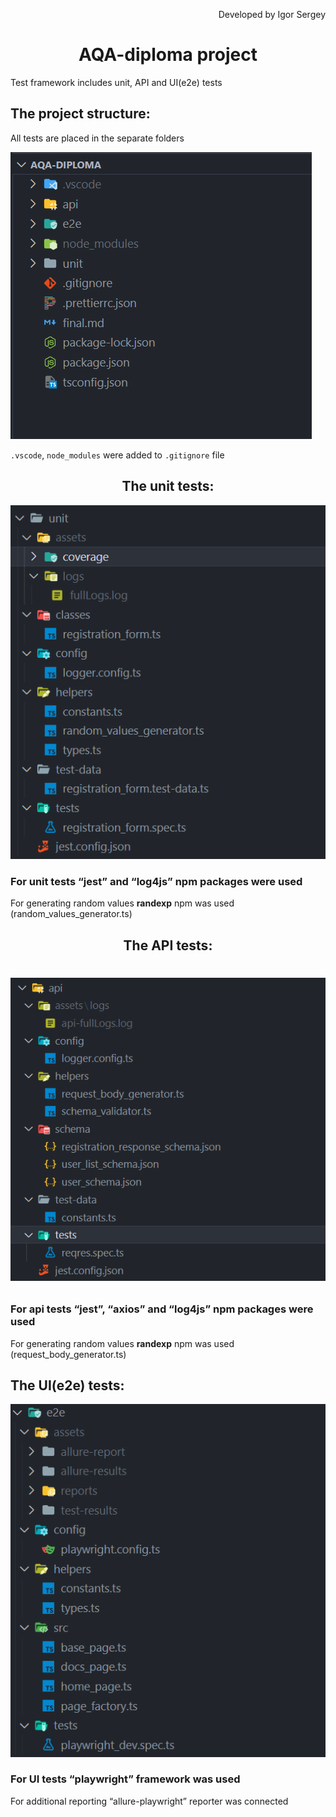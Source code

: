  <p align='right'>Developed by Igor Sergey</p>
<h1 align='center'> AQA-diploma project</h1>

Test framework includes unit, API and UI(e2e) tests

## The project structure:

All tests are placed in the separate folders

![Untitled](README_IMAGES/root_dir.png)

`.vscode`, `node_modules` were added to `.gitignore` file

<h2 align='center'>The unit tests:</h1>

![Untitled](README_IMAGES/unit_dir.png)

### For unit tests “jest” and “log4js” npm packages were used

For generating random values **randexp** npm was used (random_values_generator.ts)

<h2 align='center'>The API tests:<h1>

![Untitled](README_IMAGES/api_dir.png)

### For api tests “jest”, “axios” and “log4js” npm packages were used

For generating random values **randexp** npm was used (request_body_generator.ts)

## The UI(e2e) tests:

![Untitled](README_IMAGES/e2e_dir.png)

### For UI tests “playwright” framework was used

For additional reporting “allure-playwright” reporter was connected

